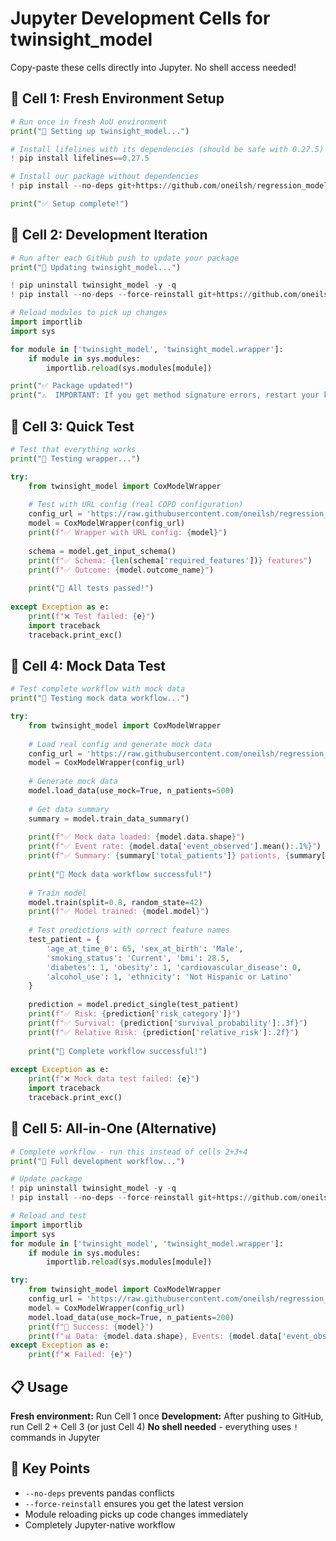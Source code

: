 # Jupyter Development Cells for twinsight_model

Copy-paste these cells directly into Jupyter. No shell access needed!

## 🔧 Cell 1: Fresh Environment Setup
```python
# Run once in fresh AoU environment
print("🔧 Setting up twinsight_model...")

# Install lifelines with its dependencies (should be safe with 0.27.5)
! pip install lifelines==0.27.5

# Install our package without dependencies
! pip install --no-deps git+https://github.com/oneilsh/regression_model.git

print("✅ Setup complete!")
```

## 🔄 Cell 2: Development Iteration
```python
# Run after each GitHub push to update your package
print("🔄 Updating twinsight_model...")

! pip uninstall twinsight_model -y -q
! pip install --no-deps --force-reinstall git+https://github.com/oneilsh/regression_model.git

# Reload modules to pick up changes
import importlib
import sys

for module in ['twinsight_model', 'twinsight_model.wrapper']:
    if module in sys.modules:
        importlib.reload(sys.modules[module])

print("✅ Package updated!")
print("⚠️  IMPORTANT: If you get method signature errors, restart your kernel!")
```

## 🧪 Cell 3: Quick Test
```python
# Test that everything works
print("🧪 Testing wrapper...")

try:
    from twinsight_model import CoxModelWrapper
    
    # Test with URL config (real COPD configuration)
    config_url = 'https://raw.githubusercontent.com/oneilsh/regression_model/refs/heads/main/configuration_cox.yaml'
    model = CoxModelWrapper(config_url)
    print(f"✅ Wrapper with URL config: {model}")
    
    schema = model.get_input_schema()
    print(f"✅ Schema: {len(schema['required_features'])} features")
    print(f"✅ Outcome: {model.outcome_name}")
    
    print("🎉 All tests passed!")
    
except Exception as e:
    print(f"❌ Test failed: {e}")
    import traceback
    traceback.print_exc()
```

## 🚀 Cell 4: Mock Data Test
```python
# Test complete workflow with mock data
print("🚀 Testing mock data workflow...")

try:
    from twinsight_model import CoxModelWrapper
    
    # Load real config and generate mock data
    config_url = 'https://raw.githubusercontent.com/oneilsh/regression_model/refs/heads/main/configuration_cox.yaml'
    model = CoxModelWrapper(config_url)
    
    # Generate mock data
    model.load_data(use_mock=True, n_patients=500)
    
    # Get data summary
    summary = model.train_data_summary()
    
    print(f"✅ Mock data loaded: {model.data.shape}")
    print(f"✅ Event rate: {model.data['event_observed'].mean():.1%}")
    print(f"✅ Summary: {summary['total_patients']} patients, {summary['events_observed']} events")
    
    print("🎉 Mock data workflow successful!")
    
    # Train model
    model.train(split=0.8, random_state=42)
    print(f"✅ Model trained: {model.model}")
    
    # Test predictions with correct feature names
    test_patient = {
        'age_at_time_0': 65, 'sex_at_birth': 'Male',
        'smoking_status': 'Current', 'bmi': 28.5, 
        'diabetes': 1, 'obesity': 1, 'cardiovascular_disease': 0,
        'alcohol_use': 1, 'ethnicity': 'Not Hispanic or Latino'
    }
    
    prediction = model.predict_single(test_patient)
    print(f"✅ Risk: {prediction['risk_category']}")
    print(f"✅ Survival: {prediction['survival_probability']:.3f}")
    print(f"✅ Relative Risk: {prediction['relative_risk']:.2f}")
    
    print("🎉 Complete workflow successful!")
    
except Exception as e:
    print(f"❌ Mock data test failed: {e}")
    import traceback
    traceback.print_exc()
```

## 🧪 Cell 5: All-in-One (Alternative)
```python
# Complete workflow - run this instead of cells 2+3+4
print("🚀 Full development workflow...")

# Update package
! pip uninstall twinsight_model -y -q
! pip install --no-deps --force-reinstall git+https://github.com/oneilsh/regression_model.git

# Reload and test
import importlib
import sys
for module in ['twinsight_model', 'twinsight_model.wrapper']:
    if module in sys.modules:
        importlib.reload(sys.modules[module])

try:
    from twinsight_model import CoxModelWrapper
    config_url = 'https://raw.githubusercontent.com/oneilsh/regression_model/refs/heads/main/configuration_cox.yaml'
    model = CoxModelWrapper(config_url)
    model.load_data(use_mock=True, n_patients=200)
    print(f"🎉 Success: {model}")
    print(f"📊 Data: {model.data.shape}, Events: {model.data['event_observed'].sum()}")
except Exception as e:
    print(f"❌ Failed: {e}")
```

## 📋 Usage

**Fresh environment:** Run Cell 1 once
**Development:** After pushing to GitHub, run Cell 2 + Cell 3 (or just Cell 4)
**No shell needed** - everything uses `!` commands in Jupyter

## 🎯 Key Points

- `--no-deps` prevents pandas conflicts
- `--force-reinstall` ensures you get the latest version
- Module reloading picks up code changes immediately
- Completely Jupyter-native workflow
